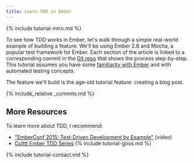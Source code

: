 ```yaml
---
title: Learn TDD in Ember
---
```


{% include tutorial-intro.md %}

To see how TDD works in Ember, let's walk through a simple real-world example of building a feature. We'll be using Ember 2.6 and Mocha, a popular test framework for Ember. Each section of the article is linked to a corresponding commit in the [Git repo](https://github.com/learn-tdd-in/ember) that shows the process step-by-step. This tutorial assumes you have some [familiarity with Ember](https://guides.emberjs.com/v2.6.0/) and with automated testing concepts.

The feature we'll build is the age-old tutorial feature: creating a blog post.

{% include_relative _commits.md %}

## More Resources

To learn more about TDD, I recommend:

* ["EmberConf 2015: Test-Driven Development by Example"](https://m.youtube.com/watch?v=2b1vcg_XSR8) (video)
* [Culttt Ember TDD Series](http://culttt.com/2015/06/15/creating-a-new-ember-project/)
{% include tutorial-goos.md %}

{% include tutorial-contact.md %}
